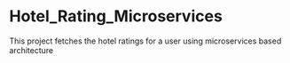 # Hotel_Rating_Microservices
This project fetches the hotel ratings for a user using microservices based architecture
